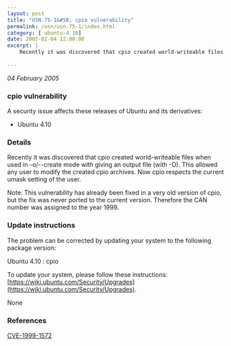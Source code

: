 ```yaml
---
layout: post
title: "USN-75-1&#58; cpio vulnerability"
permalink: /usn/usn-75-1/index.html
category: [ ubuntu-4.10]
date: 2005-02-04 12:00:00
excerpt: |
    Recently it was discovered that cpio created world-writeable files when used in -o/--create mode with giving an output file (with -O). This allowed any user to modify the created cpio archives. Now cpio respects the current umask setting of the user.
    
--- 
```

 
 

*04 February 2005*

### cpio vulnerability

A security issue affects these releases of Ubuntu and its derivatives:

* Ubuntu 4.10

### Details

Recently it was discovered that cpio created world-writeable files when used in -o/--create mode with giving an output file (with -O). This allowed any user to modify the created cpio archives. Now cpio respects the current umask setting of the user.

Note: This vulnerability has already been fixed in a very old version of cpio, but the fix was never ported to the current version. Therefore the CAN number was assigned to the year 1999.

### Update instructions

The problem can be corrected by updating your system to the following package version:

Ubuntu 4.10
 : cpio 

To update your system, please follow these instructions: [https://wiki.ubuntu.com/Security/Upgrades](https://wiki.ubuntu.com/Security/Upgrades).

None

### References

 
 [CVE-1999-1572](http://people.ubuntu.com/~ubuntu-security/cve/CVE-1999-1572)
 

